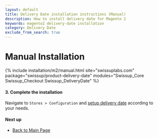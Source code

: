 ```yaml
---
layout: default
title: Delivery Date installation instructions (Manual)
description: How to install delivery date for Magento 2
keywords: magento2 delivery-date installation
category: Delivery Date
exclude_from_search: true
---
```


# Manual Installation

{% include installation/m2/manual.html site="swissuplabs.com" package="swissup/product-delivery-date" modules="Swissup_Core Swissup_Checkout Swissup_DeliveryDate" %}

#### 3. Complete the installation

Navigate to `Stores > Configuration` and
[setup delivery date](/m2/extensions/delivery-date/configuration/) according to your needs.

#### Next up

 -  [Back to Main Page](/m2/extensions/delivery-date/)
